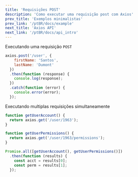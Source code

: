 ```yaml
---
title: 'Requisições POST'
description: 'Como executar uma requisição post com Axios'
prev_title: 'Exemplos minimalistas'
prev_link: '/ptBR/docs/example'
next_title: 'Axios API'
next_link: '/ptBR/docs/api_intro'
---
```


Executando uma requisição `POST`

```js
axios.post('/user', {
    firstName: 'Santos',
    lastName: 'Dumont'
  })
  .then(function (response) {
    console.log(response);
  })
  .catch(function (error) {
    console.error(error);
  });
```

Executando multiplas requisições simultaneamente

```js
function getUserAccount() {
  return axios.get('/user/1963');
}

function getUserPermissions() {
  return axios.get('/user/1963/permissions');
}

Promise.all([getUserAccount(), getUserPermissions()])
  .then(function (results) {
    const acct = results[0];
    const perm = results[1];
  });
```